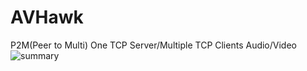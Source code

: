 # AVHawk
P2M(Peer to Multi)  One TCP Server/Multiple TCP Clients  Audio/Video   
![summary](https://github.com/ShellAlbert/AVHawk/summary.png)   


